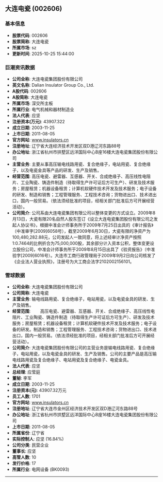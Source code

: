 ## 大连电瓷 (002606)

### 基本信息

- **股票代码**: 002606
- **股票简称**: 大连电瓷
- **所属市场**: sz
- **更新时间**: 2025-10-25 15:44:00

### 巨潮资讯数据

- **公司全称**: 大连电瓷集团股份有限公司
- **英文名称**: Dalian Insulator Group Co., Ltd.
- **A股代码**: 002606
- **A股简称**: 大连电瓷
- **所属市场**: 深交所主板
- **所属行业**: 电气机械和器材制造业
- **法人代表**: 应坚
- **注册资本(万元)**: 43907.322
- **成立日期**: 2003-11-25
- **上市日期**: 2011-08-05
- **官方网站**: www.insulators.cn
- **注册地址**: 辽宁省大连经济技术开发区双D港辽河东路88号
- **办公地址**: 浙江省杭州市拱墅区远洋国际中心B座16楼大连电瓷集团股份有限公司
- **主营业务**: 主要从事高压输电线路用瓷、复合绝缘子，电站用瓷、复合绝缘子，以及电瓷金具等产品的研发、生产及销售。
- **经营范围**: 高压电瓷、避雷器、互感器、开关、合成绝缘子、高压线性电阻片、工业陶瓷、铸造件制造（待取得生产许可证后方可生产）、研发及技术服务；房屋租赁；机器设备租赁；计算机软硬件技术开发及技术服务；电子设备的研发、制造和销售；工程管理服务、工程技术咨询；货物进出口、技术进出口，国内一般贸易。（依法须经批准的项目，经相关部门批准后方可开展经营活动）。
- **公司简介**: 公司系由大连电瓷集团有限公司以整体变更的方式设立。2009年8月13日，大瓷有限20名自然人股东签订《设立大连电瓷集团股份有限公司之发起人协议书》，根据中准会计师事务所于2009年7月25日出具的《审计报告》（中准审字[2009]6058号），截至2009年6月30日，大瓷有限的净资产为100,480,282.88元，公司发起人一致同意，将上述经审计净资产按照1:0.7464的比例折合为75,000,000股，其余部分计入资本公积，整体变更设立股份公司，中准会计师事务所于2009年8月15日出具了《验资报告》（中准验字[2009]6016号）。大连市工商行政管理局于2009年9月2日向公司核发了《企业法人营业执照》，注册号为大工商企法字2102002156101。

### 雪球数据

- **公司全称**: 大连电瓷集团股份有限公司
- **公司简称**: 大连电瓷
- **主营业务**: 输电线路用瓷、复合绝缘子，电站用瓷，以及电瓷金具的研发、生产及销售。
- **经营范围**: 　　高压电瓷、避雷器、互感器、开关、合成绝缘子、高压线性电阻片、工业陶瓷、铸造件制造（待取得生产许可证后方可生产）、研发及技术服务；房屋租赁；机器设备租赁；计算机软硬件技术开发及技术服务；电子设备的研发。制造和销售；工程管理服务、工程技术咨询；货物进出口、技术进出口，国内一般贸易。（依法须经批准的项目，经相关部门批准后方可开展经营活动）。
- **公司简介**: 大连电瓷集团股份有限公司的主营业务是输电线路用瓷、复合绝缘子，电站用瓷，以及电瓷金具的研发、生产及销售。公司的主要产品是高压输电线路用瓷及复合绝缘子、电站用瓷及复合绝缘子、电瓷金具。
- **法人代表**: 应坚
- **总经理**: 应莹庭
- **董秘**: 李军
- **成立日期**: 2003-11-25
- **注册资本(元)**: 43907.32万元
- **员工人数**: 1701
- **官方网站**: www.insulators.cn
- **注册地址**: 辽宁省大连市金州区经济技术开发区双D港辽河东路88号
- **办公地址**: 浙江省杭州市拱墅区远洋国际中心B座16楼大连电瓷集团股份有限公司
- **上市日期**: 2011-08-05
- **所属省份**: 辽宁省
- **实际控制人**: 应坚 (16.84%)
- **公司分类**: 民营企业
- **董事长**: 应坚
- **高管人数**: 10
- **发行价格**: 17
- **所属行业**: 电网设备 (BK0093)

---